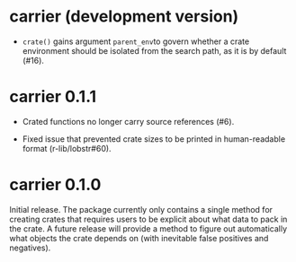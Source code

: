 # carrier (development version)

* `crate()` gains argument `parent_env`to govern whether a crate environment
  should be isolated from the search path, as it is by default (#16).

# carrier 0.1.1

* Crated functions no longer carry source references (#6).

* Fixed issue that prevented crate sizes to be printed in
  human-readable format (r-lib/lobstr#60).


# carrier 0.1.0

Initial release. The package currently only contains a single method
for creating crates that requires users to be explicit about what data
to pack in the crate. A future release will provide a method to figure
out automatically what objects the crate depends on (with inevitable
false positives and negatives).
